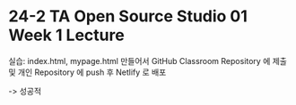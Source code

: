 # 24-2 TA Open Source Studio 01 Week 1 Lecture

실습: index.html, mypage.html 만들어서 GitHub Classroom Repository 에 제출 및 개인 Repository 에 push 후 Netlify 로 배포

-> 성공적

